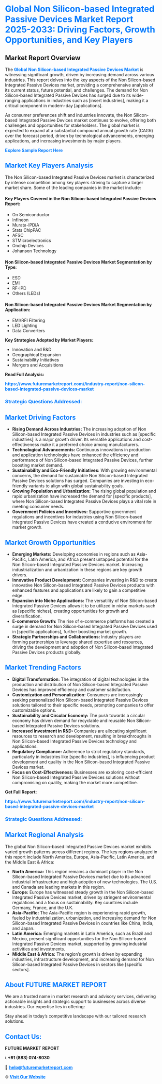 <h1 style="color: #007BFF;">Global Non Silicon-based Integrated Passive Devices Market Report 2025-2033: Driving Factors, Growth Opportunities, and Key Players</h1>

<section id="overview">
<h2>Market Report Overview</h2>
<p>The <a href="https://www.futuremarketreport.com//industry-report/non-silicon-based-integrated-passive-devices-market" style="color: #007BFF; text-decoration: none;"><strong>Global Non Silicon-based Integrated Passive Devices Market</strong></a> is witnessing significant growth, driven by increasing demand across various industries. This report delves into the key aspects of the Non Silicon-based Integrated Passive Devices market, providing a comprehensive analysis of its current status, future potential, and challenges. The demand for Non Silicon-based Integrated Passive Devices has surged due to its wide-ranging applications in industries such as [insert industries], making it a critical component in modern-day [applications].</p>
<p>As consumer preferences shift and industries innovate, the Non Silicon-based Integrated Passive Devices market continues to evolve, offering both challenges and opportunities for stakeholders. The global market is expected to expand at a substantial compound annual growth rate (CAGR) over the forecast period, driven by technological advancements, emerging applications, and increasing investments by major players.</p>
</section>

<section id="overview">
<p><a href="https://www.futuremarketreport.com//request-sample/reportId=76324" style="color: #007BFF; text-decoration: none;"><strong>Explore Sample Report Here</strong></a></p>
</section>

<section id="key-players">
<h2 style="color: #007BFF;">Market Key Players Analysis</h2>
<p>The Non Silicon-based Integrated Passive Devices market is characterized by intense competition among key players striving to capture a larger market share. Some of the leading companies in the market include:</p>
<h4>Key Players Covered in the Non Silicon-based Integrated Passive Devices Report:</h4>
<ul><li>On Semiconductor</li><li>Infineon</li><li>Murata-IPDiA</li><li>Stats ChipPAC</li><li>AFSC</li><li>STMicroelectronics</li><li>Onchip Devices</li><li>Johanson Technology</li></ul>
<h4>Non Silicon-based Integrated Passive Devices Market Segmentation by Type:</h4>
<ul><li>ESD</li><li>EMI</li><li>RF-IPD</li><li>Others (LEDs)</li></ul>

<h4>Non Silicon-based Integrated Passive Devices Market Segmentation by Application:</h4>
<ul><li>EMI/RFI Filtering</li><li>LED Lighting</li><li>Data Converters</li></ul>
<p><strong>Key Strategies Adopted by Market Players:</strong></p>
<ul>
<li>Innovation and R&D</li>
<li>Geographical Expansion</li>
<li>Sustainability Initiatives</li>
<li>Mergers and Acquisitions</li>
</ul>
</section>

<section>
<p><strong>Read Full Analysis: </strong></p><a href="https://www.futuremarketreport.com//industry-report/non-silicon-based-integrated-passive-devices-market" style="color: #007BFF; text-decoration: none;"><strong>https://www.futuremarketreport.com//industry-report/non-silicon-based-integrated-passive-devices-market</strong></a>
<h3 style="color: #007BFF;">Strategic Questions Addressed:</h3>
</section>

<section id="driving-factors">
<h2 style="color: #007BFF;">Market Driving Factors</h2>
<ul>
<li><strong>Rising Demand Across Industries:</strong> The increasing adoption of Non Silicon-based Integrated Passive Devices in industries such as [specific industries] is a major growth driver. Its versatile applications and cost-effectiveness make it a preferred choice among manufacturers.</li>
<li><strong>Technological Advancements:</strong> Continuous innovations in production and application technologies have enhanced the efficiency and performance of Non Silicon-based Integrated Passive Devices, further boosting market demand.</li>
<li><strong>Sustainability and Eco-Friendly Initiatives:</strong> With growing environmental concerns, the demand for sustainable Non Silicon-based Integrated Passive Devices solutions has surged. Companies are investing in eco-friendly variants to align with global sustainability goals.</li>
<li><strong>Growing Population and Urbanization:</strong> The rising global population and rapid urbanization have increased the demand for [specific products], where Non Silicon-based Integrated Passive Devices plays a vital role in meeting consumer needs.</li>
<li><strong>Government Policies and Incentives:</strong> Supportive government regulations and incentives for industries using Non Silicon-based Integrated Passive Devices have created a conducive environment for market growth.</li>
</ul>
</section>

<section id="growth-opportunities">
<h2 style="color: #007BFF;">Market Growth Opportunities</h2>
<ul>
<li><strong>Emerging Markets:</strong> Developing economies in regions such as Asia-Pacific, Latin America, and Africa present untapped potential for the Non Silicon-based Integrated Passive Devices market. Increasing industrialization and urbanization in these regions are key growth drivers.</li>
<li><strong>Innovative Product Development:</strong> Companies investing in R&D to create innovative Non Silicon-based Integrated Passive Devices products with enhanced features and applications are likely to gain a competitive edge.</li>
<li><strong>Expansion into Niche Applications:</strong> The versatility of Non Silicon-based Integrated Passive Devices allows it to be utilized in niche markets such as [specific niches], creating opportunities for growth and diversification.</li>
<li><strong>E-commerce Growth:</strong> The rise of e-commerce platforms has created a surge in demand for Non Silicon-based Integrated Passive Devices used in [specific applications], further boosting market growth.</li>
<li><strong>Strategic Partnerships and Collaborations:</strong> Industry players are forming partnerships to leverage shared expertise and resources, driving the development and adoption of Non Silicon-based Integrated Passive Devices products globally.</li>
</ul>
</section>

<section id="trending-factors">
<h2 style="color: #007BFF;">Market Trending Factors</h2>
<ul>
<li><strong>Digital Transformation:</strong> The integration of digital technologies in the production and distribution of Non Silicon-based Integrated Passive Devices has improved efficiency and customer satisfaction.</li>
<li><strong>Customization and Personalization:</strong> Consumers are increasingly seeking personalized Non Silicon-based Integrated Passive Devices solutions tailored to their specific needs, prompting companies to offer customizable options.</li>
<li><strong>Sustainability and Circular Economy:</strong> The push towards a circular economy has driven demand for recyclable and reusable Non Silicon-based Integrated Passive Devices solutions.</li>
<li><strong>Increased Investment in R&D:</strong> Companies are allocating significant resources to research and development, resulting in breakthroughs in Non Silicon-based Integrated Passive Devices technology and applications.</li>
<li><strong>Regulatory Compliance:</strong> Adherence to strict regulatory standards, particularly in industries like [specific industries], is influencing product development and quality in the Non Silicon-based Integrated Passive Devices market.</li>
<li><strong>Focus on Cost-Effectiveness:</strong> Businesses are exploring cost-efficient Non Silicon-based Integrated Passive Devices solutions without compromising on quality, making the market more competitive.</li>
</ul>
</section>

<section>
<p><strong>Get Full Report: </strong></p><a href="https://www.futuremarketreport.com//industry-report/non-silicon-based-integrated-passive-devices-market" style="color: #007BFF; text-decoration: none;"><strong>https://www.futuremarketreport.com//industry-report/non-silicon-based-integrated-passive-devices-market</strong></a>
<h3 style="color: #007BFF;">Strategic Questions Addressed:</h3>
</section>


<section id="regional-analysis">
<h2 style="color: #007BFF;">Market Regional Analysis</h2>
<p>The global Non Silicon-based Integrated Passive Devices market exhibits varied growth patterns across different regions. The key regions analyzed in this report include North America, Europe, Asia-Pacific, Latin America, and the Middle East & Africa:</p>
<ul>
<li><strong>North America:</strong> This region remains a dominant player in the Non Silicon-based Integrated Passive Devices market due to its advanced industrial infrastructure and high adoption of new technologies. The U.S. and Canada are leading markets in this region.</li>
<li><strong>Europe:</strong> Europe has witnessed steady growth in the Non Silicon-based Integrated Passive Devices market, driven by stringent environmental regulations and a focus on sustainability. Key countries include Germany, France, and the U.K.</li>
<li><strong>Asia-Pacific:</strong> The Asia-Pacific region is experiencing rapid growth, fueled by industrialization, urbanization, and increasing demand for Non Silicon-based Integrated Passive Devices in countries like China, India, and Japan.</li>
<li><strong>Latin America:</strong> Emerging markets in Latin America, such as Brazil and Mexico, present significant opportunities for the Non Silicon-based Integrated Passive Devices market, supported by growing industrial activities and investments.</li>
<li><strong>Middle East & Africa:</strong> The region’s growth is driven by expanding industries, infrastructure development, and increasing demand for Non Silicon-based Integrated Passive Devices in sectors like [specific sectors].</li>
</ul>
</section>

<footer>
<h2 style="color: #007BFF;">About FUTURE MARKET REPORT</h2>
<p>We are a trusted name in market research and advisory services, delivering actionable insights and strategic support to businesses across diverse industries. Our expertise lies in offering:</p>

<p>Stay ahead in today’s competitive landscape with our tailored research solutions.</p>

<h2 style="color: #007BFF;">Contact Us:</h2>
<p><strong>FUTURE MARKET REPORT</strong></p>
<p>📞 <strong>+91 (883) 074-8030</strong></p>
<p>📧 <strong><a href="mailto:help@futuremarketreport.com" style="color: #007BFF;">help@futuremarketreport.com</a></strong></p>
<p>🌐 <strong><a href="https://www.futuremarketreport.com/" style="color: #007BFF;">Visit Our Website</a></strong></p>
</footer>